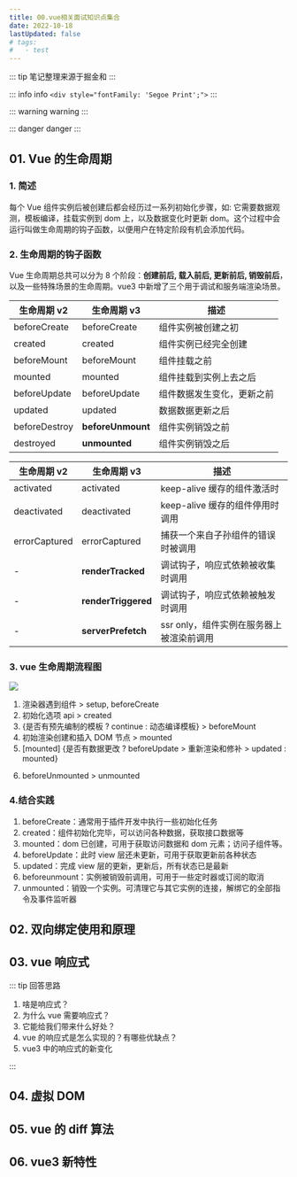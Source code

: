 ```yaml
---
title: 00.vue相关面试知识点集合
date: 2022-10-18
lastUpdated: false
# tags:
#   - test
---
```


::: tip
笔记整理来源于掘金和
:::

::: info
info
`<div style="fontFamily: 'Segoe Print';">`
:::

::: warning
warning
:::

::: danger
danger
:::

## 01. Vue 的生命周期

### 1. 简述

每个 Vue 组件实例后被创建后都会经历过一系列初始化步骤，如: 它需要数据观测，模板编译，挂载实例到 dom 上，以及数据变化时更新 dom。这个过程中会运行叫做生命周期的钩子函数，以便用户在特定阶段有机会添加代码。

### 2. 生命周期的钩子函数

Vue 生命周期总共可以分为 8 个阶段：**创建前后, 载入前后, 更新前后, 销毁前后**，以及一些特殊场景的生命周期。vue3 中新增了三个用于调试和服务端渲染场景。

| 生命周期 v2   | 生命周期 v3       | 描述                       |
| ------------- | ----------------- | -------------------------- |
| beforeCreate  | beforeCreate      | 组件实例被创建之初         |
| created       | created           | 组件实例已经完全创建       |
| beforeMount   | beforeMount       | 组件挂载之前               |
| mounted       | mounted           | 组件挂载到实例上去之后     |
| beforeUpdate  | beforeUpdate      | 组件数据发生变化，更新之前 |
| updated       | updated           | 数据数据更新之后           |
| beforeDestroy | **beforeUnmount** | 组件实例销毁之前           |
| destroyed     | **unmounted**     | 组件实例销毁之后           |

| 生命周期 v2   | 生命周期 v3         | 描述                                     |
| ------------- | ------------------- | ---------------------------------------- |
| activated     | activated           | keep-alive 缓存的组件激活时              |
| deactivated   | deactivated         | keep-alive 缓存的组件停用时调用          |
| errorCaptured | errorCaptured       | 捕获一个来自子孙组件的错误时被调用       |
| -             | **renderTracked**   | 调试钩子，响应式依赖被收集时调用         |
| -             | **renderTriggered** | 调试钩子，响应式依赖被触发时调用         |
| -             | **serverPrefetch**  | ssr only，组件实例在服务器上被渲染前调用 |

### 3. vue 生命周期流程图

![](https://p3-juejin.byteimg.com/tos-cn-i-k3u1fbpfcp/779f7121823d4118a5b6ad2aa4007c28~tplv-k3u1fbpfcp-zoom-in-crop-mark:4536:0:0:0.image)

1. 渲染器遇到组件 > setup, beforeCreate
2. 初始化选项 api > created
3. {是否有预先编制的模板 ? continue : 动态编译模板} > beforeMount
4. 初始渲染创建和插入 DOM 节点 > mounted
5. [mounted] {是否有数据更改 ? beforeUpdate > 重新渲染和修补 > updated : mounted}
6. <p style="fontFamily: 'Segoe Print';">beforeUnmounted > unmounted</p>

### 4.结合实践

1. beforeCreate：通常用于插件开发中执行一些初始化任务
2. created：组件初始化完毕，可以访问各种数据，获取接口数据等
3. mounted：dom 已创建，可用于获取访问数据和 dom 元素；访问子组件等。
4. beforeUpdate：此时 view 层还未更新，可用于获取更新前各种状态
5. updated：完成 view 层的更新，更新后，所有状态已是最新
6. beforeunmount：实例被销毁前调用，可用于一些定时器或订阅的取消
7. unmounted：销毁一个实例。可清理它与其它实例的连接，解绑它的全部指令及事件监听器

## 02. 双向绑定使用和原理

## 03. vue 响应式

::: tip 回答思路

1. 啥是响应式？
2. 为什么 vue 需要响应式？
3. 它能给我们带来什么好处？
4. vue 的响应式是怎么实现的？有哪些优缺点？
5. vue3 中的响应式的新变化

:::

## 04. 虚拟 DOM

## 05. vue 的 diff 算法

## 06. vue3 新特性
